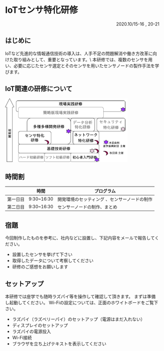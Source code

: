 # IoTセンサ特化研修

<Div Align="right"> 2020.10/15-16 , 20-21 </Div>

## はじめに
IoTなど先進的な情報通信技術の導入は、人手不足の問題解消や働き方改革に向けた取り組みとして、重要となっています。\\
本研修では、複数のセンサを用い、必要に応じたセンサ選定とそのセンサを用いたセンサノードの製作手法を学びます。


## IoT関連の研修について

<img src="./01_inst/IoTStructureR2_v2.png" width="400">

## 時間割
| |時間|プログラム|
|---|---|---|
|第一日目|9:30~16:30|開発環境のセッティング 、センサーノードの制作|
|第二日目|9:30~16:30|センサーノードの制作、まとめ|

## 宿題
今回制作したものを参考に、社内などに設置し、下記内容をメールで報告してください。
- 設置したセンサを挙げて下さい
- 取得したデータについて考察してください
- 研修のご感想をお願いします

## セットアップ
本研修では座学でも随時ラズパイ等を操作して確認して頂きます。
まずは準備し起動してください。
Wi-Fiの設定については、正面のホワイトボードをご覧下さい。
- ラズパイ（ラズベリーパイ）のセットアップ（電源はまだ入れない）
- ディスプレイのセットアップ
- ラズパイの電源投入
- Wi-Fi接続
- ブラウザを立ち上げテキストを表示してください



